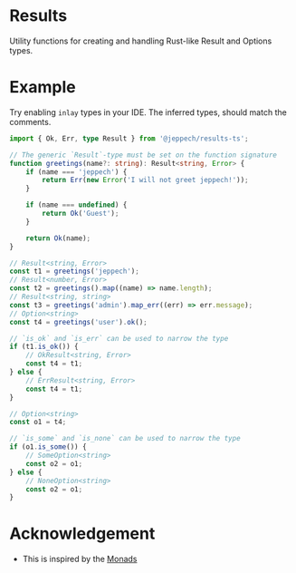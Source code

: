 # Results

Utility functions for creating and handling Rust-like Result and Options types.

# Example

Try enabling `inlay` types in your IDE. The inferred types, should match the comments.

```ts
import { Ok, Err, type Result } from '@jeppech/results-ts';

// The generic `Result`-type must be set on the function signature
function greetings(name?: string): Result<string, Error> {
	if (name === 'jeppech') {
		return Err(new Error('I will not greet jeppech!'));
	}

	if (name === undefined) {
		return Ok('Guest');
	}

	return Ok(name);
}

// Result<string, Error>
const t1 = greetings('jeppech');
// Result<number, Error>
const t2 = greetings().map((name) => name.length);
// Result<string, string>
const t3 = greetings('admin').map_err((err) => err.message);
// Option<string>
const t4 = greetings('user').ok();

// `is_ok` and `is_err` can be used to narrow the type
if (t1.is_ok()) {
	// OkResult<string, Error>
	const t4 = t1;
} else {
	// ErrResult<string, Error>
	const t4 = t1;
}

// Option<string>
const o1 = t4;

// `is_some` and `is_none` can be used to narrow the type
if (o1.is_some()) {
	// SomeOption<string>
	const o2 = o1;
} else {
	// NoneOption<string>
	const o2 = o1;
}
```

# Acknowledgement

- This is inspired by the [Monads](https://github.com/sniptt-official/monads/)
